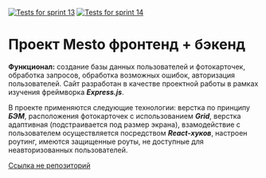 [![Tests for sprint 13](https://github.com/Kudenikov/express-mesto-gha/actions/workflows/tests-13-sprint.yml/badge.svg)](https://github.com/Kudenikov/express-mesto-gha/actions/workflows/tests-13-sprint.yml) [![Tests for sprint 14](https://github.com/Kudenikov/express-mesto-gha/actions/workflows/tests-14-sprint.yml/badge.svg)](https://github.com/Kudenikov/express-mesto-gha/actions/workflows/tests-14-sprint.yml)
# Проект Mesto фронтенд + бэкенд

**Функционал:** создание базы данных пользователей и фотокарточек, обработка запросов, обработка возможных ошибок, авторизация пользователей.
Сайт разработан в качестве проектной работы в рамках изучения фреймворка ***Express.js***.

В проекте применяются следующие технологии: верстка по принципу ***БЭМ***, расположения фотокарточек с использованием ***Grid***, верстка адаптивная (подстраивается под размер экрана), взамодействие с пользователем осуществляется посредством ***React-хуков***, настроен роутинг, имеются защищенные роуты, не доступные для неавторизованных пользователей.

[Ссылка не репозиторий](https://kudenikov.github.io/express-mesto-gha/)
